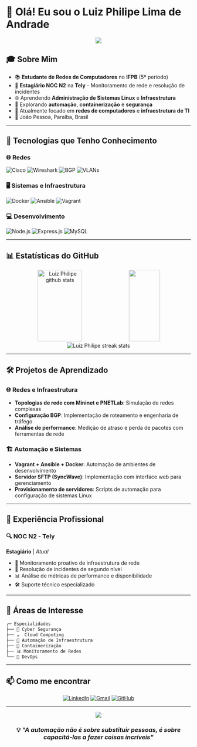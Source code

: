# 👋 Olá! Eu sou o Luiz Philipe Lima de Andrade

<div align="center">
  <img src="https://readme-typing-svg.herokuapp.com/?color=00bfbf&size=35&center=true&vCenter=true&width=1000&lines=Bem-vindo+ao+meu+perfil!;Estudante+de+Redes+de+Computadores;Estagiário+NOC+N2+na+Tely;Explorando+o+mundo+da+tecnologia!" />
</div>

## 🎓 Sobre Mim

- 📚 **Estudante de Redes de Computadores** no **IFPB** (5º período)
- 💼 **Estagiário NOC N2** na **Tely** - Monitoramento de rede e resolução de incidentes
- 🌐 Aprendendo **Administração de Sistemas Linux** e **Infraestrutura**
- 🔧 Explorando **automação**, **containerização** e **segurança**
- 🎯 Atualmente focado em **redes de computadores** e **infraestrutura de TI**
- 📍 João Pessoa, Paraíba, Brasil

---

## 🚀 Tecnologias que Tenho Conhecimento

### 🌐 Redes
![Cisco](https://img.shields.io/badge/Cisco-049fd9?style=for-the-badge&logo=cisco&logoColor=white)
![Wireshark](https://img.shields.io/badge/Wireshark-1679A7?style=for-the-badge&logo=wireshark&logoColor=white)
![BGP](https://img.shields.io/badge/BGP-FF6B00?style=for-the-badge&logo=router&logoColor=white)
![VLANs](https://img.shields.io/badge/VLANs-4CAF50?style=for-the-badge&logo=network-wired&logoColor=white)
### 🖥️ Sistemas e Infraestrutura
![Docker](https://img.shields.io/badge/Docker-2496ED?style=for-the-badge&logo=docker&logoColor=white)
![Ansible](https://img.shields.io/badge/Ansible-EE0000?style=for-the-badge&logo=ansible&logoColor=white)
![Vagrant](https://img.shields.io/badge/Vagrant-1563FF?style=for-the-badge&logo=vagrant&logoColor=white)

### 💻 Desenvolvimento
![Node.js](https://img.shields.io/badge/Node.js-43853D?style=for-the-badge&logo=node.js&logoColor=white)
![Express.js](https://img.shields.io/badge/Express.js-404D59?style=for-the-badge&logo=express&logoColor=white)
![MySQL](https://img.shields.io/badge/MySQL-00000F?style=for-the-badge&logo=mysql&logoColor=white)

---

## 📊 Estatísticas do GitHub

<div align="center">
  <img width="49%" height="195px" src="https://github-readme-stats.vercel.app/api?username=Philipe7&show_icons=true&count_private=true&hide_border=true&title_color=00bfbf&icon_color=00bfbf&text_color=c9d1d9&bg_color=0d1117" alt="Luiz Philipe github stats" /> 
  
  <img width="41%" height="195px" src="https://github-readme-stats.vercel.app/api/top-langs/?username=Philipe7&layout=compact&hide_border=true&title_color=00bfbf&text_color=c9d1d9&bg_color=0d1117" />
</div>

<div align="center">
  <img src="https://github-readme-streak-stats.herokuapp.com/?user=Philipe7&theme=dark&hide_border=true&stroke=0000&background=0d1117&ring=00bfbf&fire=00bfbf&currStreakLabel=00bfbf" alt="Luiz Philipe streak stats"/>
</div>

---

## 🛠️ Projetos de Aprendizado

### 🌐 Redes e Infraestrutura
- **Topologias de rede com Mininet e PNETLab**: Simulação de redes complexas
- **Configuração BGP**: Implementação de roteamento e engenharia de tráfego
- **Análise de performance**: Medição de atraso e perda de pacotes com ferramentas de rede

### 🏗️ Automação e Sistemas
- **Vagrant + Ansible + Docker**: Automação de ambientes de desenvolvimento
- **Servidor SFTP (SyncWave)**: Implementação com interface web para gerenciamento
- **Provisionamento de servidores**: Scripts de automação para configuração de sistemas Linux

---

## 💼 Experiência Profissional

### 🔍 NOC N2 - Tely
**Estagiário** | *Atual*
- 📡 Monitoramento proativo de infraestrutura de rede
- 🚨 Resolução de incidentes de segundo nível
- 📊 Análise de métricas de performance e disponibilidade
- 🛠️ Suporte técnico especializado

---

## 🎯 Áreas de Interesse

```bash
╭─ Especialidades
├── 🔐 Cyber Segurança
├── ☁️  Cloud Computing
├── 🤖 Automação de Infraestrutura
├── 🐳 Containerização
├── 📊 Monitoramento de Redes
╰── 🚀 DevOps
```

---

## 📫 Como me encontrar

<div align="center">

[![LinkedIn](https://img.shields.io/badge/LinkedIn-0077B5?style=for-the-badge&logo=linkedin&logoColor=white)](https://linkedin.com/in/luiz-philipe7)
[![Gmail](https://img.shields.io/badge/Gmail-D14836?style=for-the-badge&logo=gmail&logoColor=white)](mailto:luizphilipe320@gmail.com)
[![GitHub](https://img.shields.io/badge/GitHub-100000?style=for-the-badge&logo=github&logoColor=white)](https://github.com/Philipe7)

</div>

---

<div align="center">
  <img src="https://komarev.com/ghpvc/?username=Philipe7&color=00bfbf&style=flat-square&label=Profile+Views" />
</div>

<div align="center">
  
### 💡 *"A automação não é sobre substituir pessoas, é sobre capacitá-las a fazer coisas incríveis"*

</div>
